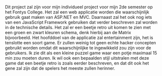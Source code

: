 
Dit project zal zijn voor mijn individueel project voor mijn 2de semester op het Fontys College. Het zal een web applicatie worden die waarschijnlijk gebruik gaat maken van ASP.NET en MVC. Daarnaast zal het ook nog iets van een JavaScript Framework gebruiken dat verder beschreven zal worden in de technische details. Het zal er een beetje retro uit komen te zien met een groen en zwart kleuren schema, denk hierbij aan de Matrix bijvoorbeeld. Het hoofddoel van de applicatie zal entertainment zijn, het is tenslotte een soort game. Er zullen weinig tot geen echte hacker concepten gebruikt worden omdat dit waarschijnlijke te ingewikkeld zou zijn voor de gebruikers. Ik zie dit als een kleine puzzel game waar een potje maximaal 15 min zou moeten duren. Ik wil ook een bepaalden stijl uitstralen met deze game dat een beetje retro is zoals eerder beschreven, en dat dit ook het gene zal zijn dat de spelers het meeste zullen herinner. 

